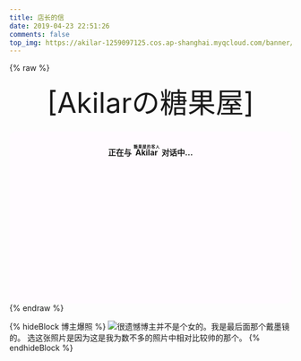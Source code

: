 ```yaml
---
title: 店长的信
date: 2019-04-23 22:51:26
comments: false
top_img: https://akilar-1259097125.cos.ap-shanghai.myqcloud.com/banner/pagebanner3.jpg
---
```

<!-- https://www.bootcdn.cn/botui/ -->
<link href="https://cdn.bootcss.com/botui/0.3.9/botui-theme-default.css" rel="stylesheet">
<link href="https://cdn.bootcss.com/botui/0.3.9/botui.min.css" rel="stylesheet">

{% raw %}
<div class="entry-content">
  <div class="moe-mashiro" style="text-align:center; font-size: 50px; margin-bottom: 20px;">[Akilarの糖果屋]</div>
  <div id="hello-mashiro" class="popcontainer" style="min-height: 300px; padding: 2px 6px 4px; background-color: rgb(255, 251, 255); border-radius: 10px;">
    <center>
    <p>
    </p>
    <h4>
    正在与&nbsp;<ruby>
    Akilar&nbsp;<rp>
    （</rp>
    <rt>
    糖果屋的客人</rt>
    <rp>
    ）</rp>
    </ruby>
    对话中...</h4>
    <p>
    </p>
    </center>
    <bot-ui></botui>
  </div>
</div>
<script src="/js/third-party/botui.js"></script>
<script>
bot_ui_ini()
</script>
{% endraw %}

{% hideBlock 博主爆照 %}
![](https://akilar-1259097125.cos.ap-shanghai.myqcloud.com/index/20190423110548767.png)很遗憾博主并不是个女的。我是最后面那个戴墨镜的。
选这张照片是因为这是我为数不多的照片中相对比较帅的那个。
{% endhideBlock %}
